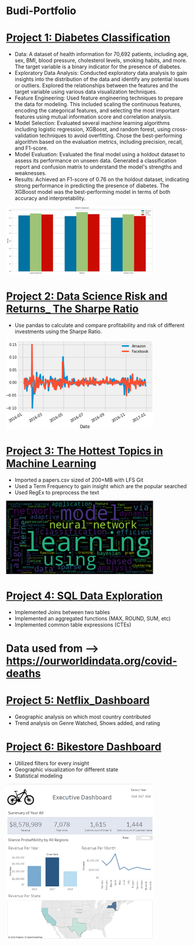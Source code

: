 # Budi-Portfolio

# [Project 1: Diabetes Classification](https://github.com/PutihPutih/DiabetesClassification/blob/main/Untitled.ipynb) 
- Data: A dataset of health information for 70,692 patients, including age, sex, BMI, blood pressure, cholesterol levels, smoking habits, and more. The target variable is a binary indicator for the presence of diabetes.
- Exploratory Data Analysis: Conducted exploratory data analysis to gain insights into the distribution of the data and identify any potential issues or outliers. Explored the relationships between the features and the target variable using various data visualization techniques.
- Feature Engineering: Used feature engineering techniques to prepare the data for modeling. This included scaling the continuous features, encoding the categorical features, and selecting the most important features using mutual information score and correlation analysis.
- Model Selection: Evaluated several machine learning algorithms including logistic regression, XGBoost, and random forest, using cross-validation techniques to avoid overfitting. Chose the best-performing algorithm based on the evaluation metrics, including precision, recall, and F1-score.
- Model Evaluation: Evaluated the final model using a holdout dataset to assess its performance on unseen data. Generated a classification report and confusion matrix to understand the model's strengths and weaknesses.
- Results: Achieved an F1-score of 0.76 on the holdout dataset, indicating strong performance in predicting the presence of diabetes. The XGBoost model was the best-performing model in terms of both accuracy and interpretability.
<p align="left">
  <img src="readMe-Images/diabetes_model_comparison.png" alt="Picture" width="400"/>
</p>

# [Project 2: Data Science Risk and Returns_ The Sharpe Ratio](https://github.com/PutihPutih/Risk-and-Returns_-The-Sharpe-Ratio/blob/main/notebook.ipynb) 
- Use pandas to calculate and compare profitability and risk of different investments using the Sharpe Ratio.
<p align="left">
  <img src="readMe-Images/excess-returns.png" alt="Picture" width="400"/>
</p>


# [Project 3: The Hottest Topics in Machine Learning](https://github.com/PutihPutih/The-Hottest-Topics-in-Machine-Learning/blob/main/notebook.ipynb) 
- Imported a papers.csv sized of 200+MB with LFS Git
- Used a Term Frequency to gain insight which are the popular searched
- Used RegEx to preprocess the text
<p align="left">
  <img src="readMe-Images/wordCloud.png" alt="Picture" width="400"/>
</p>

# [Project 4: SQL Data Exploration](https://github.com/PutihPutih/SQL_Covids/blob/main/CovidQueries.sql) 
- Implemented Joins between two tables
- Implemented an aggregated functions (MAX, ROUND, SUM, etc)
- Implemented common table expressions (CTEs)
# Data used from --> https://ourworldindata.org/covid-deaths

# [Project 5: Netflix_Dashboard](https://public.tableau.com/app/profile/budiono.guntoro/viz/NetflixAnalysis_16802438483920/Dashboard1?publish=yes)
- Geographic analysis on which most country contributed
- Trend analysis on Genre Watched, Shows added, and rating

# [Project 6: Bikestore Dashboard](https://public.tableau.com/app/profile/budiono.guntoro/viz/BookStoreDashboard/Dashboard1?publish=yes)
- Utilized filters for every insight
- Geographic visualization for different state
- Statistical modeling
<p align="left">
  <img src="readMe-Images/bookstrore.png" alt="Picture" width="400"/>
</p>

